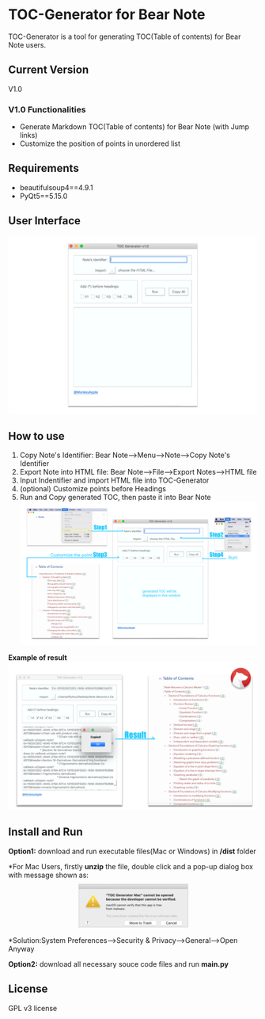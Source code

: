 # TOC-Generator for Bear Note
TOC-Generator is a tool for generating TOC(Table of contents) for Bear Note users.

## Current Version
V1.0

### V1.0 Functionalities
* Generate Markdown TOC(Table of contents) for Bear Note (with Jump links)
* Customize the position of points in unordered list 
  
## Requirements
* beautifulsoup4==4.9.1
* PyQt5==5.15.0

## User Interface
![Screenshot](/images/Image08.png)

## How to use
1. Copy Note's Identifier: Bear Note-->Menu-->Note-->Copy Note's Identifier
2. Export Note into HTML file: Bear Note-->File-->Export Notes-->HTML file
3. Input Indentifier and import HTML file into TOC-Generator
4. (optional) Customize points before Headings
5. Run and Copy generated TOC, then paste it into Bear Note
![Screenshot](/images/Image04.png)

**Example of result**
![Screenshot](/images/Image03.png)

## Install and Run
**Option1:** download and run executable files(Mac or Windows) in **/dist** folder

*For Mac Users, firstly **unzip** the file, double click and a pop-up dialog box with message shown as:
![Screenshot](/images/Image09.png)
*Solution:System Preferences-->Security & Privacy-->General-->Open Anyway

**Option2:** download all necessary souce code files and run **main.py** 


## License
GPL v3 license
